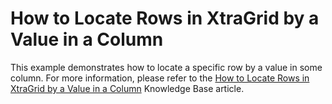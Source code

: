 # How to Locate Rows in XtraGrid by a Value in a Column


<p>This example demonstrates how to locate a specific row by a value in some column. For more information, please refer to the <a href="https://www.devexpress.com/Support/Center/p/A267">How to Locate Rows in XtraGrid by a Value in a Column</a> Knowledge Base article.</p>

<br/>


